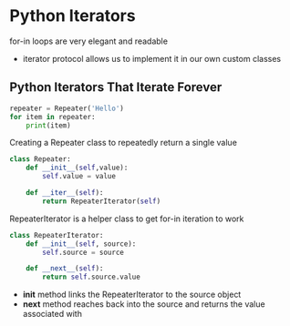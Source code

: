 # Python Iterators

for-in loops are very elegant and readable
- iterator protocol allows us to implement it in our own custom classes

## Python Iterators That Iterate Forever

```python
repeater = Repeater('Hello')
for item in repeater:
    print(item)
```

Creating a Repeater class to repeatedly return a single value

```python
class Repeater:
    def __init__(self,value):
        self.value = value

    def __iter__(self):
        return RepeaterIterator(self)
```

RepeaterIterator is a helper class to get for-in iteration to work

```python
class RepeaterIterator:
    def __init__(self, source):
        self.source = source

    def __next__(self):
        return self.source.value
```

- __init__ method links the RepeaterIterator to the source object
- __next__ method reaches back into the source and returns the value associated with
